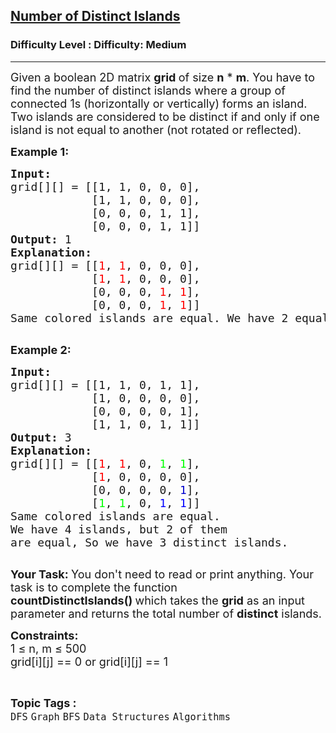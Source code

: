 <h2><a href="https://www.geeksforgeeks.org/problems/number-of-distinct-islands/1">Number of Distinct Islands</a></h2><h3>Difficulty Level : Difficulty: Medium</h3><hr><div class="problems_problem_content__Xm_eO"><p><span style="font-size: 18px;">Given a boolean 2D matrix <strong>grid&nbsp;</strong>of size <strong>n</strong> * <strong>m</strong>. You have to find the number of distinct islands where a group of connected 1s (horizontally or vertically) forms an island. Two islands are considered to be distinct if and only if one island is not equal to another (not rotated or reflected).</span></p>
<p><strong><span style="font-size: 18px;">Example 1:</span></strong></p>
<pre><span style="font-size: 18px;"><strong>Input:</strong></span>
<span style="font-size: 18px;">grid[][] = [[1, 1, 0, 0, 0],
            [1, 1, 0, 0, 0],
            [0, 0, 0, 1, 1],
            [0, 0, 0, 1, 1]]</span>
<span style="font-size: 18px;"><strong><span style="font-size: 18px;">Output:</span> </strong></span><span style="font-size: 18px;">1</span>
<span style="font-size: 18px;"><strong>Explanation:</strong></span>
<span style="font-size: 18px;">grid[][] = [[<span style="color: #ff0000;">1</span>, <span style="color: #ff0000;">1</span>, 0, 0, 0], 
&nbsp;           [<span style="color: #ff0000;">1</span>, <span style="color: #ff0000;">1</span>, 0, 0, 0], 
&nbsp;           [0, 0, 0, <span style="color: #ff0000;">1</span>, <span style="color: #ff0000;">1</span>], 
&nbsp;           [0, 0, 0, <span style="color: #ff0000;">1</span>, <span style="color: #ff0000;">1</span>]]
Same colored islands are equal. We have 2 equal islands, so we have only 1 distinct island.</span>

</pre>
<p><strong><span style="font-size: 18px;">Example 2:</span></strong></p>
<pre><span style="font-size: 18px;"><strong>Input:</strong></span>
<span style="font-size: 18px;">grid[][] = [[1, 1, 0, 1, 1],
&nbsp;           [1, 0, 0, 0, 0],
&nbsp;           [0, 0, 0, 0, 1],
&nbsp;           [1, 1, 0, 1, 1]]</span>
<span style="font-size: 18px;"><strong><span style="font-size: 18px;">Output:</span> </strong></span><span style="font-size: 18px;">3</span>
<span style="font-size: 18px;"><strong>Explanation:
</strong>grid[][] = [[<span style="color: #ff0000;">1</span>, <span style="color: #ff0000;">1</span>, 0, <span style="color: #00ff00;">1</span>, <span style="color: #00ff00;">1</span>], 
&nbsp;           [<span style="color: #ff0000;">1</span>, 0, 0, 0, 0], 
&nbsp;           [0, 0, 0, 0, <span style="color: #0000cd;">1</span>], 
&nbsp;           [<span style="color: #00ff00;">1</span>, <span style="color: #00ff00;">1</span>, 0, <span style="color: #0000ff;">1</span>, <span style="color: #0000ff;">1</span>]]</span>
<span style="font-size: 18px;">Same colored islands are equal.
We have 4 islands, but 2 of them
are equal, So we have 3 distinct islands.</span>

</pre>
<p><span style="font-size: 18px;"><strong>Your Task: </strong></span><span style="font-size: 18px;">You don't need to read or print anything. Your task is to complete the function <strong>countDistinctIslands()&nbsp;</strong>which takes the <strong>grid</strong> as an input parameter and returns the total number of <strong>distinct</strong> islands.</span></p>
<p><span style="font-size: 18px;"><strong>Constraints:</strong><br>1 ≤ n, m ≤ 500<br>grid[i][j] == 0 or grid[i][j] == 1</span></p></div><br><p><span style=font-size:18px><strong>Topic Tags : </strong><br><code>DFS</code>&nbsp;<code>Graph</code>&nbsp;<code>BFS</code>&nbsp;<code>Data Structures</code>&nbsp;<code>Algorithms</code>&nbsp;